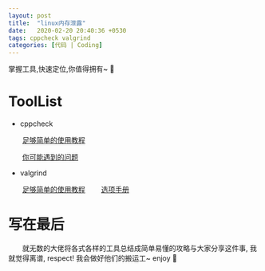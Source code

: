 ```yaml
---
layout: post
title:  "linux内存泄露"
date:   2020-02-20 20:40:36 +0530
tags: cppcheck valgrind
categories: [代码 | Coding]
---
```

掌握工具,快速定位,你值得拥有~ :speak_no_evil:

# ToolList


+ cppcheck

&#8195;&#8195;[足够简单的使用教程](https://blog.csdn.net/fengbingchun/article/details/77803920)


&#8195;&#8195;[你可能遇到的问题](https://blog.csdn.net/mylifeyouwill/article/details/102573549)

+ valgrind

&#8195;&#8195;[足够简单的使用教程](https://www.jianshu.com/p/aded7d874caf)
&#8195;&#8195;[选项手册](http://www.valgrind.org/docs/manual/mc-manual.html)



# 写在最后
&#8195;&#8195;就无数的大佬将各式各样的工具总结成简单易懂的攻略与大家分享这件事, 我就觉得离谱, respect! 我会做好他们的搬运工~ enjoy :cake:
